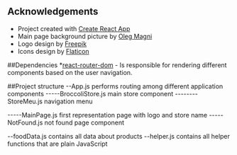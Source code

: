 
## Acknowledgements

* Project created with [Create React App](https://github.com/facebook/create-react-app)
* Main page background picture by [Oleg Magni](https://www.pexels.com/photo/variety-of-fruits-890507/)
* Logo design by [Freepik](freepik.com)
* Icons design by [Flaticon](flaticon.com)

##Dependencies
*[react-router-dom](https://www.npmjs.com/package/react-router-dom) - Is responsible for rendering different components based on the user navigation. 

##Project structure
--App.js performs routing among different application components
-----BroccoliStore.js main store component
--------StoreMeu.js navigation menu

-----MainPage.js first representation page with logo and store name
-----NotFound.js not found page component

--foodData.js contains all data about products
--helper.js contains all helper functions that are plain JavaScript
